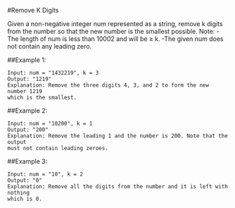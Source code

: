 #Remove K Digits

Given a non-negative integer num represented as a string, remove k digits from
the number so that the new number is the smallest possible.
Note:
  -The length of num is less than 10002 and will be ≥ k.
  -The given num does not contain any leading zero.

##Example 1:
```
Input: num = "1432219", k = 3
Output: "1219"
Explanation: Remove the three digits 4, 3, and 2 to form the new number 1219
which is the smallest.
```
##Example 2:
```
Input: num = "10200", k = 1
Output: "200"
Explanation: Remove the leading 1 and the number is 200. Note that the output
must not contain leading zeroes.
```
##Example 3:
```
Input: num = "10", k = 2
Output: "0"
Explanation: Remove all the digits from the number and it is left with nothing
which is 0.
```

